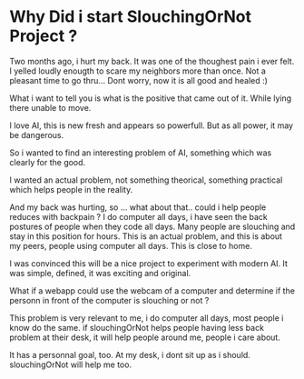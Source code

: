 # Why Did i start SlouchingOrNot Project ?
Two months ago, i hurt my back. It was one of the thoughest pain i ever felt.
I yelled loudly enougth to scare my neighbors more than once. Not a pleasant
time to go thru... Dont worry, now it is all good and healed :)


What i want to tell you is what is the positive that came out of it.
While lying there unable to move.

I love AI, this is new fresh and appears so powerfull.
But as all power, it may be dangerous.

So i wanted to find an interesting problem of AI, something which was clearly
for the good.

I wanted an actual problem, not something theorical, something practical which
helps people in the reality.

And my back was hurting, so ... what about that.. could i help people reduces
with backpain ?
I do computer all days, i have seen the back postures of people when they code
all days. Many people are slouching and stay in this position for hours. This is
an actual problem, and this is about my peers, people using computer all days.
This is close to home.

I was convinced this will be a nice project to experiment with modern AI. It was
simple, defined, it was exciting and original.

What if a webapp could use the webcam of a computer and determine if the personn
in front of the computer is slouching or not ?

This problem is very relevant to me,
i do computer all days, most people i know do the same. if slouchingOrNot helps
people having less back problem at their desk, it will help people around me, people
i care about.

It has a personnal goal, too. At my desk, i dont sit up as i should. slouchingOrNot will help me too.
